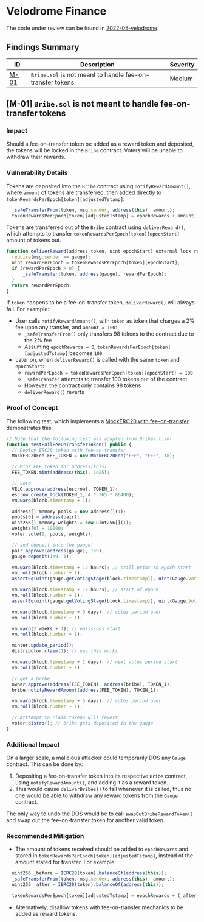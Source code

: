 # Velodrome Finance

The code under review can be found in [2022-05-velodrome](https://github.com/code-423n4/2022-05-velodrome).

## Findings Summary

| ID | Description | Severity |
| - | - | - |
| [M-01](#m-01-bribesol-is-not-meant-to-handle-fee-on-transfer-tokens) | `Bribe.sol` is not meant to handle fee-on-transfer tokens | Medium |

## [M-01] `Bribe.sol` is not meant to handle fee-on-transfer tokens

### Impact
Should a fee-on-transfer token be added as a reward token and deposited, the tokens will be locked in the `Bribe` contract. Voters will be unable to withdraw their rewards.

### Vulnerability Details
Tokens are deposited into the `Bribe` contract using `notifyRewardAmount()`, where `amount` of tokens are transferred, then added directly to `tokenRewardsPerEpoch[token][adjustedTstamp]`:
```js
  _safeTransferFrom(token, msg.sender, address(this), amount);
  tokenRewardsPerEpoch[token][adjustedTstamp] = epochRewards + amount;
```

Tokens are transferred out of the `Bribe` contract using `deliverReward()`, which attempts to transfer `tokenRewardsPerEpoch[token][epochStart]` amount of tokens out.
```js
function deliverReward(address token, uint epochStart) external lock returns (uint) {
  require(msg.sender == gauge);
  uint rewardPerEpoch = tokenRewardsPerEpoch[token][epochStart];
  if (rewardPerEpoch > 0) {
      _safeTransfer(token, address(gauge), rewardPerEpoch);
  }
  return rewardPerEpoch;
}
```

If `token` happens to be a fee-on-transfer token, `deliverReward()` will always fail. For example:
* User calls `notifyRewardAmount()`, with `token` as token that charges a 2% fee upon any transfer, and `amount = 100`:
  * `_safeTransferFrom()` only transfers 98 tokens to the contract due to the 2% fee
  * Assuming `epochRewards = 0`, `tokenRewardsPerEpoch[token][adjustedTstamp]` becomes `100`
* Later on, when `deliverReward()` is called with the same `token` and `epochStart`:
  * `rewardPerEpoch = tokenRewardsPerEpoch[token][epochStart] = 100`
  * `_safeTransfer` attempts to transfer 100 tokens out of the contract
  * However, the contract only contains 98 tokens
  * `deliverReward()` reverts

### Proof of Concept

The following test, which implements a [MockERC20 with fee-on-transfer](https://gist.github.com/MiloTruck/6fe0a13c4d08689b8be8a55b9b14e7e1), demonstrates this: 
```js
// Note that the following test was adapted from Bribes.t.sol
function testFailFeeOnTransferToken() public {
  // Deploy ERC20 token with fee-on-transfer
  MockERC20Fee FEE_TOKEN = new MockERC20Fee("FEE", "FEE", 18);

  // Mint FEE token for address(this)
  FEE_TOKEN.mint(address(this), 1e25);

  // vote
  VELO.approve(address(escrow), TOKEN_1);
  escrow.create_lock(TOKEN_1, 4 * 365 * 86400);
  vm.warp(block.timestamp + 1);

  address[] memory pools = new address[](1);
  pools[0] = address(pair);
  uint256[] memory weights = new uint256[](1);
  weights[0] = 10000;
  voter.vote(1, pools, weights);

  // and deposit into the gauge!
  pair.approve(address(gauge), 1e9);
  gauge.deposit(1e9, 1);

  vm.warp(block.timestamp + 12 hours); // still prior to epoch start
  vm.roll(block.number + 1);
  assertEq(uint(gauge.getVotingStage(block.timestamp)), uint(Gauge.VotingStage.BribesPhase));

  vm.warp(block.timestamp + 12 hours); // start of epoch
  vm.roll(block.number + 1);
  assertEq(uint(gauge.getVotingStage(block.timestamp)), uint(Gauge.VotingStage.VotesPhase));

  vm.warp(block.timestamp + 5 days); // votes period over
  vm.roll(block.number + 1);

  vm.warp(2 weeks + 1); // emissions start
  vm.roll(block.number + 1);

  minter.update_period();
  distributor.claim(1); // yay this works

  vm.warp(block.timestamp + 1 days); // next votes period start
  vm.roll(block.number + 1);

  // get a bribe
  owner.approve(address(FEE_TOKEN), address(bribe), TOKEN_1);
  bribe.notifyRewardAmount(address(FEE_TOKEN), TOKEN_1);

  vm.warp(block.timestamp + 5 days); // votes period over
  vm.roll(block.number + 1);

  // Atttempt to claim tokens will revert
  voter.distro(); // bribe gets deposited in the gauge
}
```

### Additional Impact
On a larger scale, a malicious attacker could temporarily DOS any `Gauge` contract. This can be done by:
1. Depositing a fee-on-transfer token into its respective `Bribe` contract, using `notifyRewardAmount()`, and adding it as a reward token.
2. This would cause `deliverBribes()` to fail whenever it is called, thus no one would be able to withdraw any reward tokens from the `Gauge` contract.

The only way to undo the DOS would be to call `swapOutBribeRewardToken()` and swap out the fee-on-transfer token for another valid token.

### Recommended Mitigation
* The amount of tokens received should be added to `epochRewards` and stored in `tokenRewardsPerEpoch[token][adjustedTstamp]`, instead of the amount stated for transfer. For example:
```js
  uint256 _before = IERC20(token).balanceOf(address(this));
  _safeTransferFrom(token, msg.sender, address(this), amount);
  uint256 _after = IERC20(token).balanceOf(address(this));

  tokenRewardsPerEpoch[token][adjustedTstamp] = epochRewards + (_after - _before);
```
* Alternatively, disallow tokens with fee-on-transfer mechanics to be added as reward tokens.